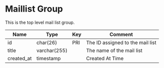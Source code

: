 # Maillist Group

This is the top level mail list group.

| Name       | Type         | Key | Comment                          |
|------------|--------------|-----|----------------------------------|
| id         | char(26)     | PRI | The ID assigned to the mail list |
| title      | varchar(255) |     | The name of the mail list        |
| created_at | timestamp    |     | Created At Time                  |
